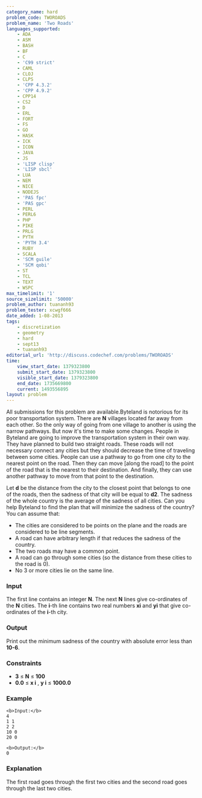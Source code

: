 ```yaml
---
category_name: hard
problem_code: TWOROADS
problem_name: 'Two Roads'
languages_supported:
    - ADA
    - ASM
    - BASH
    - BF
    - C
    - 'C99 strict'
    - CAML
    - CLOJ
    - CLPS
    - 'CPP 4.3.2'
    - 'CPP 4.9.2'
    - CPP14
    - CS2
    - D
    - ERL
    - FORT
    - FS
    - GO
    - HASK
    - ICK
    - ICON
    - JAVA
    - JS
    - 'LISP clisp'
    - 'LISP sbcl'
    - LUA
    - NEM
    - NICE
    - NODEJS
    - 'PAS fpc'
    - 'PAS gpc'
    - PERL
    - PERL6
    - PHP
    - PIKE
    - PRLG
    - PYTH
    - 'PYTH 3.4'
    - RUBY
    - SCALA
    - 'SCM guile'
    - 'SCM qobi'
    - ST
    - TCL
    - TEXT
    - WSPC
max_timelimit: '1'
source_sizelimit: '50000'
problem_author: tuananh93
problem_tester: xcwgf666
date_added: 1-08-2013
tags:
    - discretization
    - geometry
    - hard
    - sept13
    - tuananh93
editorial_url: 'http://discuss.codechef.com/problems/TWOROADS'
time:
    view_start_date: 1379323800
    submit_start_date: 1379323800
    visible_start_date: 1379323800
    end_date: 1735669800
    current: 1493556895
layout: problem
---
```

All submissions for this problem are available.Byteland is notorious for its poor transportation system. There are **N** villages located far away from each other. So the only way of going from one village to another is using the narrow pathways. But now it's time to make some changes. People in Byteland are going to improve the transportation system in their own way. They have planned to build two straight roads. These roads will not necessary connect any cities but they should decrease the time of traveling between some cities. People can use a pathway to go from one city to the nearest point on the road. Then they can move \[along the road\] to the point of the road that is the nearest to their destination. And finally, they can use another pathway to move from that point to the destination.

Let **d** be the distance from the city to the closest point that belongs to one of the roads, then the sadness of that city will be equal to **d2**. The sadness of the whole country is the average of the sadness of all cities. Can you help Byteland to find the plan that will minimize the sadness of the country? You can assume that:

- The cities are considered to be points on the plane and the roads are considered to be line segments.
- A road can have arbitrary length if that reduces the sadness of the country.
- The two roads may have a common point.
- A road can go through some cities (so the distance from these cities to the road is 0).
- No 3 or more cities lie on the same line.

### Input

The first line contains an integer **N**. The next **N** lines give co-ordinates of the **N** cities. The **i**-th line contains two real numbers **xi** and **yi** that give co-ordinates of the **i**-th city.

### Output

Print out the minimum sadness of the country with absolute error less than **10-6**.

### Constraints

- **3** ≤ **N** ≤ **100**
- **0.0** ≤ **x i** , **y i**  ≤ **1000.0**

### Example

```
<b>Input:</b>
4
1 1
2 2
10 0
20 0

<b>Output:</b>
0

```
### Explanation

The first road goes through the first two cities and the second road goes through the last two cities.